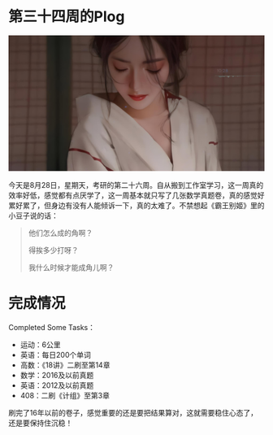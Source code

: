 # 第三十四周的Plog

![](./Source/34/preface.jpg)

​		今天是8月28日，星期天，考研的第二十六周。自从搬到工作室学习，这一周真的效率好低，感觉都有点厌学了，这一周基本就只写了几张数学真题卷，真的感觉好累好累了，但身边有没有人能倾诉一下，真的太难了。不禁想起《霸王别姬》里的小豆子说的话：

> 他们怎么成的角啊？
>
> 得挨多少打呀？
>
> 我什么时候才能成角儿啊？



# 完成情况

Completed Some Tasks：

- 运动：6公里
- 英语：每日200个单词
- 高数：《18讲》二刷至第14章
- 数学：2016及以前真题
- 英语：2012及以前真题
- 408：二刷《计组》至第3章

​		刷完了16年以前的卷子，感觉重要的还是要把结果算对，这就需要稳住心态了，还是要保持住沉稳！
